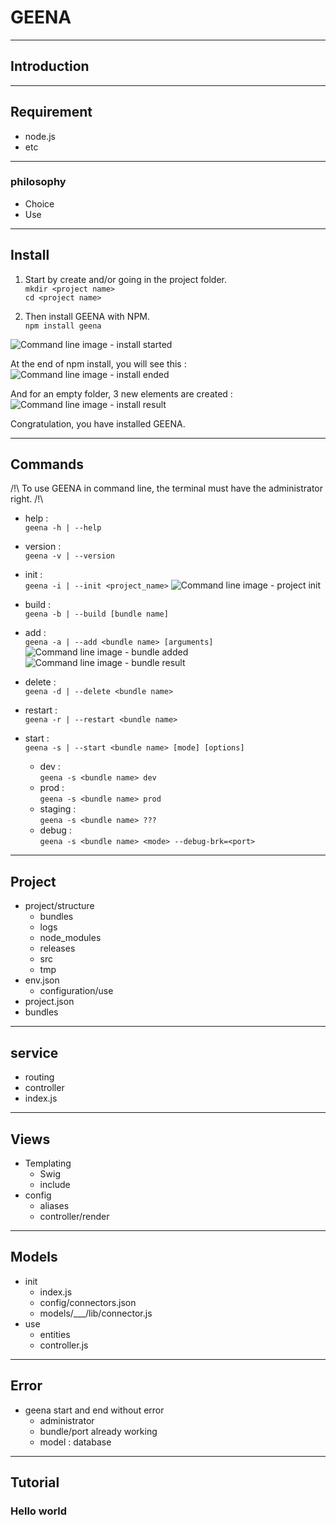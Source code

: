 # GEENA

* * *

## Introduction

- - -

## Requirement
- node.js
- etc

- - -

### philosophy
- Choice
- Use

- - -

## Install

1. Start by create and/or going in the project folder.  
`mkdir <project name>`  
`cd <project name>`

2. Then install GEENA with NPM.  
`npm install geena`

![Command line image - install started](install-start.png)

At the end of npm install, you will see this :  
![Command line image - install ended](install-end.png)

And for an empty folder, 3 new elements are created :  
![Command line image - install result](install-result.png)

Congratulation, you have installed GEENA.

* * *

## Commands

/!\ To use GEENA in command line, the terminal must have the administrator right. /!\

- help :  
	`geena -h | --help`

- version :  
	`geena -v | --version`

- init :  
	`geena -i | --init <project_name>`
![Command line image - project init](init-project.png)

- build :  
	`geena -b | --build [bundle name]`

- add :  
	`geena -a | --add <bundle name> [arguments]`
![Command line image - bundle added](add-bundle.png)
![Command line image - bundle result](add-bundle-result.png)

- delete :  
	`geena -d | --delete <bundle name>`

- restart :  
	`geena -r | --restart <bundle name>`

- start :  
	`geena -s | --start <bundle name> [mode] [options]`
	- dev :  
		`geena -s <bundle name> dev`
	- prod :  
		`geena -s <bundle name> prod`
	- staging :  
		`geena -s <bundle name> ???`
	- debug :  
		`geena -s <bundle name> <mode> --debug-brk=<port>`

* * *

## Project
- project/structure
	- bundles
	- logs
	- node_modules
	- releases
	- src
	- tmp
- env.json
	- configuration/use
- project.json
- bundles

* * *

## service
- routing
- controller
- index.js

* * *

## Views
- Templating
	- Swig
	- include
- config
	- aliases
	- controller/render

* * *

## Models
- init
	- index.js
	- config/connectors.json
	- models/___/lib/connector.js
- use
	- entities
	- controller.js

* * *

## Error

- geena start and end without error
	- administrator
	- bundle/port already working
	- model : database

* * *

## Tutorial
### Hello world
